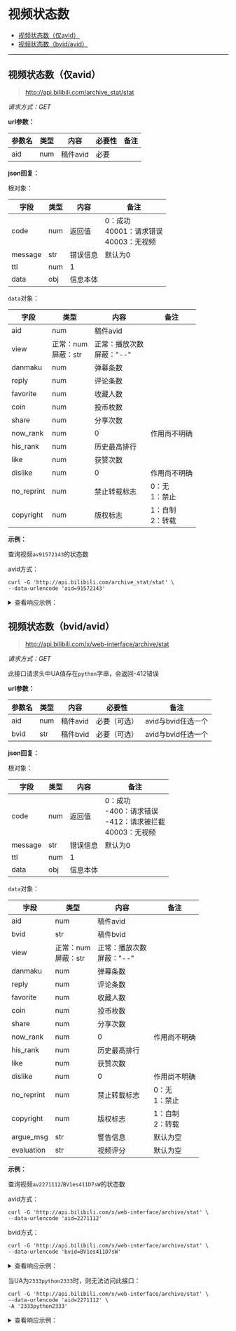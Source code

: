 # 视频状态数

- [视频状态数（仅avid）](#视频状态数（仅avid）)
- [视频状态数（bvid/avid）](#视频状态数（bvid/avid）)

---

## 视频状态数（仅avid）
> http://api.bilibili.com/archive_stat/stat

*请求方式：GET*

**url参数：**

| 参数名 | 类型  | 内容     | 必要性 | 备注  |
|-----|-----|--------|-----|-----|
| aid | num | 稿件avid | 必要  |     |

**json回复：**

根对象：

| 字段      | 类型  | 内容   | 备注                                  |
|---------|-----|------|-------------------------------------|
| code    | num | 返回值  | 0：成功<br />40001：请求错误<br />40003：无视频 |
| message | str | 错误信息 | 默认为0                                |
| ttl     | num | 1    |                                     |
| data    | obj | 信息本体 |                                     |

`data`对象：

| 字段         | 类型                 | 内容                   | 备注             |
|------------|--------------------|----------------------|----------------|
| aid        | num                | 稿件avid               |                |
| view       | 正常：num<br />屏蔽：str | 正常：播放次数<br />屏蔽："--" |                |
| danmaku    | num                | 弹幕条数                 |                |
| reply      | num                | 评论条数                 |                |
| favorite   | num                | 收藏人数                 |                |
| coin       | num                | 投币枚数                 |                |
| share      | num                | 分享次数                 |                |
| now_rank   | num                | 0                    | 作用尚不明确         |
| his_rank   | num                | 历史最高排行               |                |
| like       | num                | 获赞次数                 |                |
| dislike    | num                | 0                    | 作用尚不明确         |
| no_reprint | num                | 禁止转载标志               | 0：无<br />1：禁止  |
| copyright  | num                | 版权标志                 | 1：自制<br />2：转载 |

**示例：**

查询视频`av91572143`的状态数

avid方式：

```shell
curl -G 'http://api.bilibili.com/archive_stat/stat' \
--data-urlencode 'aid=91572143'
```

<details>
<summary>查看响应示例：</summary>

```json
{
	"code": 0,
	"message": "0",
	"ttl": 1,
	"data": {
		"aid": 91572143,
		"view": 2236510,
		"danmaku": 37856,
		"reply": 5723,
		"favorite": 131317,
		"coin": 143389,
		"share": 44598,
		"now_rank": 0,
		"his_rank": 4,
		"like": 264314,
		"dislike": 0,
		"no_reprint": 1,
		"copyright": 1
	}
}
```

</details>

## 视频状态数（bvid/avid）

> http://api.bilibili.com/x/web-interface/archive/stat

*请求方式：GET*

此接口请求头中UA值存在`python`字串，会返回-412错误

**url参数：**

| 参数名  | 类型  | 内容     | 必要性    | 备注            |
|------|-----|--------|--------|---------------|
| aid  | num | 稿件avid | 必要（可选） | avid与bvid任选一个 |
| bvid | str | 稿件bvid | 必要（可选） | avid与bvid任选一个 |

**json回复：**

根对象：

| 字段      | 类型  | 内容   | 备注                                                  |
|---------|-----|------|-----------------------------------------------------|
| code    | num | 返回值  | 0：成功 <br />-400：请求错误<br />-412：请求被拦截<br />40003：无视频 |
| message | str | 错误信息 | 默认为0                                                |
| ttl     | num | 1    |                                                     |
| data    | obj | 信息本体 |                                                     |

`data`对象：

| 字段         | 类型                 | 内容                   | 备注             |
|------------|--------------------|----------------------|----------------|
| aid        | num                | 稿件avid               |                |
| bvid       | str                | 稿件bvid               |                |
| view       | 正常：num<br />屏蔽：str | 正常：播放次数<br />屏蔽："--" |                |
| danmaku    | num                | 弹幕条数                 |                |
| reply      | num                | 评论条数                 |                |
| favorite   | num                | 收藏人数                 |                |
| coin       | num                | 投币枚数                 |                |
| share      | num                | 分享次数                 |                |
| now_rank   | num                | 0                    | 作用尚不明确         |
| his_rank   | num                | 历史最高排行               |                |
| like       | num                | 获赞次数                 |                |
| dislike    | num                | 0                    | 作用尚不明确         |
| no_reprint | num                | 禁止转载标志               | 0：无<br />1：禁止  |
| copyright  | num                | 版权标志                 | 1：自制<br />2：转载 |
| argue_msg  | str                | 警告信息                 | 默认为空           |
| evaluation | str                | 视频评分                 | 默认为空           |

**示例：**

查询视频`av2271112`/`BV1es411D7sW`的状态数

avid方式：

```shell
curl -G 'http://api.bilibili.com/x/web-interface/archive/stat' \
--data-urlencode 'aid=2271112'
```

bvid方式：

```shell
curl -G 'http://api.bilibili.com/x/web-interface/archive/stat' \
--data-urlencode 'bvid=BV1es411D7sW'
```

<details>
<summary>查看响应示例：</summary>

```json
{
	"code": 0,
	"message": "0",
	"ttl": 1,
	"data": {
		"aid": 2271112,
		"bvid": "BV1es411D7sW",
		"view": 26408224,
		"danmaku": 161919,
		"reply": 52825,
		"favorite": 892560,
		"coin": 599649,
		"share": 240573,
		"like": 628592,
		"now_rank": 0,
		"his_rank": 4,
		"no_reprint": 0,
		"copyright": 1,
		"argue_msg": "",
		"evaluation": ""
	}
}
```

</details>

当UA为`2333python2333`时，则无法访问此接口：

```shell
curl -G 'http://api.bilibili.com/x/web-interface/archive/stat' \
--data-urlencode 'aid=2271112' \
-A '2333python2333'
```

<details>
<summary>查看响应示例：</summary>

```json
{
    "code":-412,
    "message":"请求被拦截",
    "ttl":1,
    "data":null
}
```
</details>